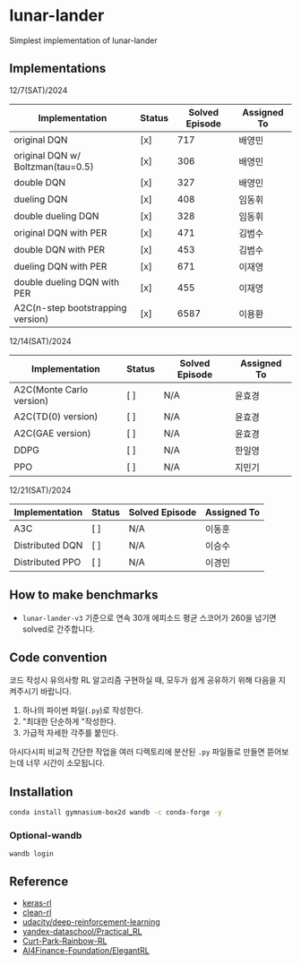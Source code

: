 # lunar-lander

Simplest implementation of lunar-lander

## Implementations

12/7(SAT)/2024

| Implementation                   | Status | Solved Episode | Assigned To |
|----------------------------------|--------|----------------|-------------|
| original DQN                     | [x]    | 717            | 배영민        |
| original DQN w/ Boltzman(tau=0.5)| [x]    | 306            | 배영민        |
| double DQN                       | [x]    | 327            | 배영민        |
| dueling DQN                      | [x]    | 408            | 임동휘        |
| double dueling DQN               | [x]    | 328            | 임동휘        |
| original DQN with PER            | [x]    | 471            | 김범수        |
| double DQN with PER              | [x]    | 453            | 김범수        |
| dueling DQN with PER             | [x]    | 671            | 이재영        |
| double dueling DQN with PER      | [x]    | 455            | 이재영        |
| A2C(n-step bootstrapping version)| [x]    | 6587           | 이용환        |

12/14(SAT)/2024

| Implementation                  | Status | Solved Episode | Assigned To |
|---------------------------------|--------|----------------|-------------|
| A2C(Monte Carlo version)        | [ ]    | N/A            | 윤효경        |
| A2C(TD(0) version)              | [ ]    | N/A            | 윤효경        |
| A2C(GAE version)                | [ ]    | N/A            | 윤효경        |
| DDPG                            | [ ]    | N/A            | 한일영        |
| PPO                             | [ ]    | N/A            | 지민기        |

12/21(SAT)/2024

| Implementation                  | Status | Solved Episode | Assigned To |
|---------------------------------|--------|----------------|-------------|
| A3C                             | [ ]    | N/A            | 이동훈      |
| Distributed DQN                 | [ ]    | N/A            | 이승수      |
| Distributed PPO                 | [ ]    | N/A            | 이경민      |

## How to make benchmarks

- `lunar-lander-v3` 기준으로 연속 30개 에피소드 평균 스코어가 260을 넘기면 solved로 간주합니다.

## Code convention

코드 작성시 유의사항
RL 알고리즘 구현하실 때, 모두가 쉽게 공유하기 위해 다음을 지켜주시기 바랍니다.

1. 하나의 파이썬 파일(`.py`)로 작성한다.
2. "최대한 단순하게 "작성한다.
3. 가급적 자세한 각주를 붙인다.

아시다시피 비교적 간단한 작업을 여러 디렉토리에 분산된 `.py` 파일들로 만들면 뜯어보는데 너무 시간이 소모됩니다. 

## Installation

```bash
conda install gymnasium-box2d wandb -c conda-forge -y
```

### Optional-wandb

```
wandb login
```

## Reference

- [keras-rl](https://github.com/keras-rl/keras-rl)
- [clean-rl](https://github.com/vwxyzjn/cleanrl)
- [udacity/deep-reinforcement-learning](https://github.com/udacity/deep-reinforcement-learning)
- [yandex-dataschool/Practical_RL](https://github.com/yandexdataschool/Practical_RL)
- [Curt-Park-Rainbow-RL](https://github.com/Curt-Park/rainbow-is-all-you-need)
- [AI4Finance-Foundation/ElegantRL](https://github.com/AI4Finance-Foundation/ElegantRL)